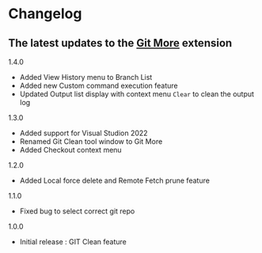 # Changelog

## The latest updates to the [Git More](https://marketplace.visualstudio.com/items?itemName=navneethegde.GitMore212206)  extension

  1.4.0
  -  Added View History menu to Branch List
  -  Added new Custom command execution feature
  -  Updated Output list display with context menu ```Clear``` to clean the output log
    
  1.3.0
  -   Added support for Visual Studion 2022
  -   Renamed Git Clean tool window to Git More
  -   Added Checkout context menu 

  1.2.0
  -   Added Local force delete and Remote Fetch prune feature

  1.1.0
  -   Fixed bug to select correct git repo

  1.0.0
  -   Initial release : GIT Clean feature


